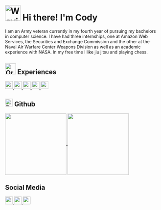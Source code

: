 <!--INTRODUCTION-->
# <img src="https://raw.githubusercontent.com/Tarikul-Islam-Anik/Animated-Fluent-Emojis/master/Emojis/Hand%20gestures/Waving%20Hand.png" alt="Waving Hand" width="50" height="50" />  Hi there! I'm Cody
I am an Army veteran currently in my fourth year of pursuing my bachelors in computer science. I have had three internships, one at Amazon Web Services, the Securities and Exchange Commission and the other at the Naval Air Warfare Center Weapons Division as well as an academic experience with NASA. In my free time I like jiu jitsu and playing chess. 

<!--ABOUT ME -->
## <img src="https://raw.githubusercontent.com/Tarikul-Islam-Anik/Animated-Fluent-Emojis/master/Emojis/Objects/Open%20Book.png" alt="Orange Book" width="35" height="35" /> Experiences
<!--LIST OF EXPERIENCES -->
<a href = "https://www.linkedin.com/in/cody-cole"/>
  <img height = 25px src = "https://custom-icon-badges.demolab.com/badge/AWS-FFA500?logo=database&style=plastic">  
</a>
<a href = "https://www.navair.navy.mil/nawcwd"/>
  <img height = 25px src = "https://custom-icon-badges.demolab.com/badge/NAWCWD-0047AB?logo=broadcast&style=plastic">  
</a>
<a href = "https://www.nasa.gov/learning-resources/nasa-community-college-aerospace-scholars/">
  <img height = 25px src = "https://custom-icon-badges.demolab.com/badge/NASA-FF0000?logo=rocket&style=plastic">  
</a>
<a href = "https://www.sec.gov/"/>
  <img height = 25px src = "https://custom-icon-badges.demolab.com/badge/SEC-8B8000?logo=law&style=plastic">  
</a>
<a href = "https://www.army.mil/"/>
  <img height = 25px src = "https://custom-icon-badges.demolab.com/badge/ARMY-454B1B?logo=law&style=plastic">  
</a>



## <img src="https://raw.githubusercontent.com/Tarikul-Islam-Anik/Animated-Fluent-Emojis/master/Emojis/Objects/Bar%20Chart.png" alt="Bar Chart" width="25" height="25" /> Github
<a href="https://github.com/colecody27/github-readme-stats">
  <img height=200 align="center" src="https://github-readme-stats.vercel.app/api?username=colecody27&theme=transparent&rank_icon=github&include_all_commits=true&show_icons=true&custom_title=Stats" />
</a>
<a href="https://github.com/colecody27/convoychat">
  <img height=200 align="center" src="https://github-readme-stats.vercel.app/api/top-langs/?username=colecody27&size_weight=0.5&count_weight=0&theme=transparent&layout=donut&langs_count=6&custom_title=Languages" />
</a>
<br>

<!--SOCIAL MEDIA-->
## Social Media 
<a href = "https://www.linkedin.com/in/cody-cole"/>
  <img height = 25px src = "https://img.shields.io/badge/Linkedin-1F51FF?logo=linkedin&style=plastic">  
</a>
<a href = "https://codycole.vercel.app/"/>
  <img height = 25px src = "https://custom-icon-badges.demolab.com/badge/Portfolio-7F00FF?logo=browser&style=plastic">  
</a>
<a href = "https://mail.google.com/mail/?view=cm&fs=1&to=colecody27@gmail.com">
  <img height = 25px src = "https://custom-icon-badges.demolab.com/badge/Email-FF0000?logo=gmail&style=plastic&logoColor=white">  
</a>
